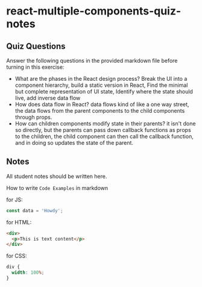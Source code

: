 # react-multiple-components-quiz-notes

## Quiz Questions

Answer the following questions in the provided markdown file before turning in this exercise:

- What are the phases in the React design process?
Break the UI into a component hierarchy, build a static version in React, Find the minimal but complete representation of UI state, Identify where the state should live, add inverse data flow
- How does data flow in React?
data flows kind of like a one way street, the data flows from the parent components to the child components through props.
- How can children components modify state in their parents?
it isn't done so directly, but the parents can pass down callback functions as props to the children, the child component can then call the callback function, and in doing so updates the state of the parent.
## Notes

All student notes should be written here.

How to write `Code Examples` in markdown

for JS:

```js
const data = 'Howdy';
```

for HTML:

```html
<div>
  <p>This is text content</p>
</div>
```

for CSS:

```css
div {
  width: 100%;
}
```

